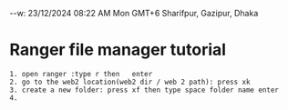 --w: 23/12/2024 08:22 AM Mon GMT+6 Sharifpur, Gazipur, Dhaka

# Ranger file manager tutorial

```
1. open ranger :type r then   enter
2. go to the web2 location(web2 dir / web 2 path): press xk
3. create a new folder: press xf then type space folder name enter
4.

```
